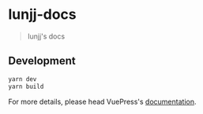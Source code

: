 # lunjj-docs

> lunjj&#39;s docs

## Development

```bash
yarn dev
yarn build
```

For more details, please head VuePress's [documentation](https://v1.vuepress.vuejs.org/).

